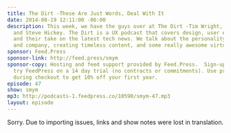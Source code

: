 ```yaml
---
title: The Dirt -These Are Just Words, Deal With It
date: 2014-08-19 12:11:00 -06:00
description: This week, we have the guys over at The Dirt -Tim Wright, Mark Grambau,
  and Steve Hickey. The Dirt is a UX podcast that covers design, user experience,
  and their take on the latest tech news. We talk about the personality of a podcast
  and company, creating timeless content, and some really awesome virtual mixing.
sponsor: Feed.Press
sponsor-link: http://feed.press/smym
sponsor-copy: Hosting and feed support provided by Feed.Press.  Sign-up today and
  try FeedPress on a 14 day trial (no contracts or commitments). Use promo code "smym"
  during checkout to get 10% off your first year.
episode: 47
show: smym
mp3: http://podcasts-1.feedpress.co/10590/smym-47.mp3
layout: episode
---
```


Sorry. Due to importing issues, links and show notes were lost in translation.
